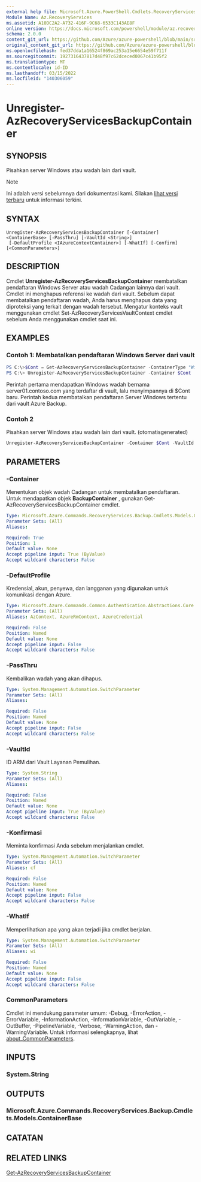 ```yaml
---
external help file: Microsoft.Azure.PowerShell.Cmdlets.RecoveryServices.Backup.dll-Help.xml
Module Name: Az.RecoveryServices
ms.assetid: A10DC2A2-A732-416F-9C68-6533C143AE8F
online version: https://docs.microsoft.com/powershell/module/az.recoveryservices/unregister-azrecoveryservicesbackupcontainer
schema: 2.0.0
content_git_url: https://github.com/Azure/azure-powershell/blob/main/src/RecoveryServices/RecoveryServices/help/Unregister-AzRecoveryServicesBackupContainer.md
original_content_git_url: https://github.com/Azure/azure-powershell/blob/main/src/RecoveryServices/RecoveryServices/help/Unregister-AzRecoveryServicesBackupContainer.md
ms.openlocfilehash: fed37dda1a16524f869ac253a15e6654e59f711f
ms.sourcegitcommit: 1927316437817d48f97c62dceced0067c41b95f2
ms.translationtype: MT
ms.contentlocale: id-ID
ms.lasthandoff: 03/15/2022
ms.locfileid: "140306059"
---
```

# Unregister-AzRecoveryServicesBackupContainer

## SYNOPSIS
Pisahkan server Windows atau wadah lain dari vault.

> [!NOTE]
>Ini adalah versi sebelumnya dari dokumentasi kami. Silakan [lihat versi terbaru](/powershell/module/az.recoveryservices/unregister-azrecoveryservicesbackupcontainer) untuk informasi terkini.

## SYNTAX

```
Unregister-AzRecoveryServicesBackupContainer [-Container] <ContainerBase> [-PassThru] [-VaultId <String>]
 [-DefaultProfile <IAzureContextContainer>] [-WhatIf] [-Confirm] [<CommonParameters>]
```

## DESCRIPTION
Cmdlet **Unregister-AzRecoveryServicesBackupContainer** membatalkan pendaftaran Windows Server atau wadah Cadangan lainnya dari vault.
Cmdlet ini menghapus referensi ke wadah dari vault.
Sebelum dapat membatalkan pendaftaran wadah, Anda harus menghapus data yang diproteksi yang terkait dengan wadah tersebut.
Mengatur konteks vault menggunakan cmdlet Set-AzRecoveryServicesVaultContext cmdlet sebelum Anda menggunakan cmdlet saat ini.

## EXAMPLES

### Contoh 1: Membatalkan pendaftaran Windows Server dari vault
```powershell
PS C:\>$Cont = Get-AzRecoveryServicesBackupContainer -ContainerType "Windows" -BackupManagementType MARS -Name "server01.contoso.com"
PS C:\> Unregister-AzRecoveryServicesBackupContainer -Container $Cont
```

Perintah pertama mendapatkan Windows wadah bernama server01.contoso.com yang terdaftar di vault, lalu menyimpannya di $Cont baru.
Perintah kedua membatalkan pendaftaran Server Windows tertentu dari vault Azure Backup.

### Contoh 2

Pisahkan server Windows atau wadah lain dari vault. (otomatisgenerated)

```powershell <!-- Aladdin Generated Example --> 
Unregister-AzRecoveryServicesBackupContainer -Container $Cont -VaultId $vault.ID
```

## PARAMETERS

### -Container
Menentukan objek wadah Cadangan untuk membatalkan pendaftaran.
Untuk mendapatkan objek **BackupContainer** , gunakan Get-AzRecoveryServicesBackupContainer cmdlet.

```yaml
Type: Microsoft.Azure.Commands.RecoveryServices.Backup.Cmdlets.Models.ContainerBase
Parameter Sets: (All)
Aliases:

Required: True
Position: 1
Default value: None
Accept pipeline input: True (ByValue)
Accept wildcard characters: False
```

### -DefaultProfile
Kredensial, akun, penyewa, dan langganan yang digunakan untuk komunikasi dengan Azure.

```yaml
Type: Microsoft.Azure.Commands.Common.Authentication.Abstractions.Core.IAzureContextContainer
Parameter Sets: (All)
Aliases: AzContext, AzureRmContext, AzureCredential

Required: False
Position: Named
Default value: None
Accept pipeline input: False
Accept wildcard characters: False
```

### -PassThru
Kembalikan wadah yang akan dihapus.

```yaml
Type: System.Management.Automation.SwitchParameter
Parameter Sets: (All)
Aliases:

Required: False
Position: Named
Default value: None
Accept pipeline input: False
Accept wildcard characters: False
```

### -VaultId
ID ARM dari Vault Layanan Pemulihan.

```yaml
Type: System.String
Parameter Sets: (All)
Aliases:

Required: False
Position: Named
Default value: None
Accept pipeline input: True (ByValue)
Accept wildcard characters: False
```

### -Konfirmasi
Meminta konfirmasi Anda sebelum menjalankan cmdlet.

```yaml
Type: System.Management.Automation.SwitchParameter
Parameter Sets: (All)
Aliases: cf

Required: False
Position: Named
Default value: None
Accept pipeline input: False
Accept wildcard characters: False
```

### -WhatIf
Memperlihatkan apa yang akan terjadi jika cmdlet berjalan. 

```yaml
Type: System.Management.Automation.SwitchParameter
Parameter Sets: (All)
Aliases: wi

Required: False
Position: Named
Default value: None
Accept pipeline input: False
Accept wildcard characters: False
```

### CommonParameters
Cmdlet ini mendukung parameter umum: -Debug, -ErrorAction, -ErrorVariable, -InformationAction, -InformationVariable, -OutVariable, -OutBuffer, -PipelineVariable, -Verbose, -WarningAction, dan -WarningVariable. Untuk informasi selengkapnya, lihat [about_CommonParameters](http://go.microsoft.com/fwlink/?LinkID=113216).

## INPUTS

### System.String

## OUTPUTS

### Microsoft.Azure.Commands.RecoveryServices.Backup.Cmdlets.Models.ContainerBase

## CATATAN

## RELATED LINKS

[Get-AzRecoveryServicesBackupContainer](./Get-AzRecoveryServicesBackupContainer.md)


